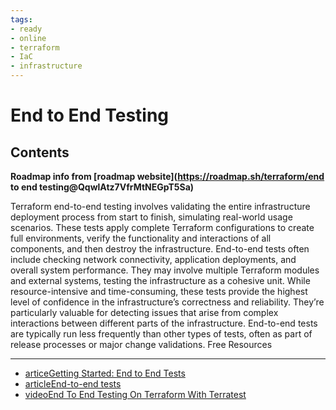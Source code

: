 ```yaml
---
tags:
- ready
- online
- terraform
- IaC
- infrastructure
---
```


# End to End Testing

## Contents

__Roadmap info from [roadmap website](<https://roadmap.sh/terraform/end> to end testing@QqwlAtz7VfrMtNEGpT5Sa)__

Terraform end-to-end testing involves validating the entire infrastructure deployment process from start to finish, simulating real-world usage scenarios. These tests apply complete Terraform configurations to create full environments, verify the functionality and interactions of all components, and then destroy the infrastructure. End-to-end tests often include checking network connectivity, application deployments, and overall system performance. They may involve multiple Terraform modules and external systems, testing the infrastructure as a cohesive unit. While resource-intensive and time-consuming, these tests provide the highest level of confidence in the infrastructure’s correctness and reliability. They’re particularly valuable for detecting issues that arise from complex interactions between different parts of the infrastructure. End-to-end tests are typically run less frequently than other types of tests, often as part of release processes or major change validations.
Free Resources

---

- [articeGetting Started: End to End Tests](https://tf2project.io/docs/getting-started/end-to-end-tests.html)
- [articleEnd-to-end tests](https://www.hashicorp.com/blog/testing-hashicorp-terraform#end-to-end-tests)
- [videoEnd To End Testing On Terraform With Terratest](https://www.youtube.com/watch?v=PlzL6Bv2fSA)
